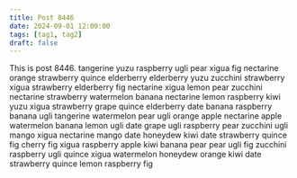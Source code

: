 ```yaml
---
title: Post 8446
date: 2024-09-01 12:00:00
tags: [tag1, tag2]
draft: false
---
```

This is post 8446.
tangerine
yuzu
raspberry
ugli
pear
xigua
fig
nectarine
orange
strawberry
quince
elderberry
elderberry
yuzu
zucchini
strawberry
xigua
strawberry
elderberry
fig
nectarine
xigua
lemon
pear
zucchini
nectarine
strawberry
watermelon
banana
nectarine
lemon
raspberry
kiwi
yuzu
xigua
strawberry
grape
quince
elderberry
date
banana
raspberry
banana
ugli
tangerine
watermelon
pear
ugli
orange
apple
nectarine
apple
watermelon
banana
lemon
ugli
date
grape
ugli
raspberry
pear
zucchini
ugli
mango
xigua
nectarine
mango
date
honeydew
kiwi
date
strawberry
quince
fig
cherry
fig
xigua
raspberry
apple
kiwi
banana
pear
pear
ugli
fig
zucchini
raspberry
ugli
quince
xigua
watermelon
honeydew
orange
kiwi
date
strawberry
quince
lemon
raspberry
fig
